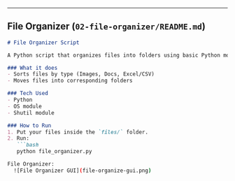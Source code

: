 
---

## File Organizer (`02-file-organizer/README.md`)

```markdown
# File Organizer Script

A Python script that organizes files into folders using basic Python modules.  

### What it does
- Sorts files by type (Images, Docs, Excel/CSV)
- Moves files into corresponding folders

### Tech Used
- Python
- OS module
- Shutil module

### How to Run
1. Put your files inside the `files/` folder.
2. Run:
   ```bash
   python file_organizer.py

File Organizer:
  ![File Organizer GUI](file-organize-gui.png)
